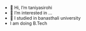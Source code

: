 - 👋 Hi, I’m taniyasirohi
- 👀 I’m interested in ...
- 🌱 I studied in banasthali university
- I am doing B.Tech 

<!---
taniyasirohi/taniyasirohi is a ✨ special ✨ repository because its `README.md` (this file) appears on your GitHub profile.
You can click the Preview link to take a look at your changes.
--->

